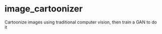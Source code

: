 # image_cartoonizer
Cartoonize images using traditional computer vision, then train a GAN to do it 
